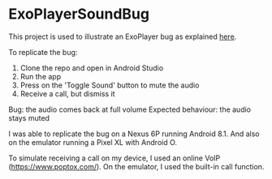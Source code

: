 # ExoPlayerSoundBug
This project is used to illustrate an ExoPlayer bug as explained [here](https://github.com/google/ExoPlayer/issues/3923).

To replicate the bug:

 1. Clone the repo and open in Android Studio
 2. Run the app
 3. Press on the 'Toggle Sound' button to mute the audio
 4. Receive a call, but dismiss it

Bug: the audio comes back at full volume
Expected behaviour: the audio stays muted

I was able to replicate the bug on a Nexus 6P running Android 8.1. And also on the emulator running a Pixel XL with Android O.

To simulate receiving a call on my device, I used an online VoIP (https://www.poptox.com/). 
On the emulator, I used the built-in call function.